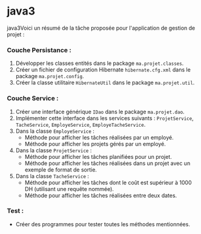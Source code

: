 # java3
java3Voici un résumé de la tâche proposée pour l'application de gestion de projet :

### Couche Persistance :
1. Développer les classes entités dans le package `ma.projet.classes`.
2. Créer un fichier de configuration Hibernate `hibernate.cfg.xml` dans le package `ma.projet.config`.
3. Créer la classe utilitaire `HibernateUtil` dans le package `ma.projet.util`.

### Couche Service :
1. Créer une interface générique `IDao` dans le package `ma.projet.dao`.
2. Implémenter cette interface dans les services suivants : `ProjetService`, `TacheService`, `EmployeService`, `EmployeTacheService`.
3. Dans la classe `EmployeService` :
   - Méthode pour afficher les tâches réalisées par un employé.
   - Méthode pour afficher les projets gérés par un employé.
4. Dans la classe `ProjetService` :
   - Méthode pour afficher les tâches planifiées pour un projet.
   - Méthode pour afficher les tâches réalisées dans un projet avec un exemple de format de sortie.
5. Dans la classe `TacheService` :
   - Méthode pour afficher les tâches dont le coût est supérieur à 1000 DH (utilisant une requête nommée).
   - Méthode pour afficher les tâches réalisées entre deux dates.
   
### Test :
- Créer des programmes pour tester toutes les méthodes mentionnées.
